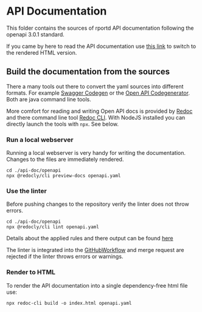 # API Documentation

This folder contains the sources of rportd API documentation following the openapi 3.0.1 standard.

If you came by here to read the API documentation use [this link](#) to switch to the rendered HTML version.

## Build the documentation from the sources
There a many tools out there to convert the yaml sources into different formats.  For example [Swagger Codegen](https://swagger.io/docs/open-source-tools/swagger-codegen/) or the [Open API Codegenerator](https://repo1.maven.org/maven2/org/openapitools/openapi-generator-cli/5.0.0/). 
Both are java command line tools. 

More comfort for reading and writing Open API docs is provided by [Redoc](https://github.com/Redocly/redoc) and there command line tool [Redoc CLI](https://redocly.com/docs/redoc/deployment/cli/).
With NodeJS installed you can directly launch the tools with `npx`. See below.

### Run a local webserver
Running a local webserver is very handy for writing the documentation. Changes to the files are immediately rendered.
```shell
cd ./api-doc/openapi
npx @redocly/cli preview-docs openapi.yaml
```

### Use the linter
Before pushing changes to the repository verify the linter does not throw errors.

```shell
cd ./api-doc/openapi
npx @redocly/cli lint openapi.yaml
```

Details about the applied rules and there output can be found [here](https://redocly.com/docs/cli/resources/built-in-rules/)

The linter is integrated into the [GitHubWorkflow](../.github/workflows/apidoc.yml) and merge request are rejected if the linter throws errors or warnings.

### Render to HTML
To render the API documentation into a single dependency-free html file use:
```shell
npx redoc-cli build -o index.html openapi.yaml
```
